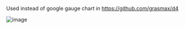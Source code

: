Used instead of google gauge chart in https://github.com/grasmax/d4

![image](https://github.com/grasmax/g1/assets/26674731/5c31887b-b851-4174-a572-4d0387475609)
